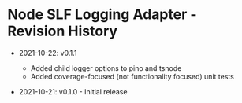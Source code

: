 # Node SLF Logging Adapter - Revision History

- 2021-10-22: v0.1.1
  - Added child logger options to pino and tsnode
  - Added coverage-focused (not functionality focused) unit tests

- 2021-10-21: v0.1.0 - Initial release
